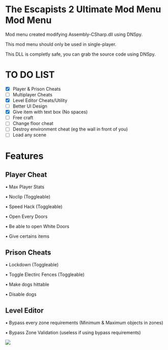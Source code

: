 # The Escapists 2 Ultimate Mod Menu Mod Menu

Mod menu created modifying Assembly-CSharp.dll using DNSpy.

This mod menu should only be used in single-player.

This DLL is completly safe, you can grab the source code using DNSpy.

# TO DO LIST

- [x] Player & Prison Cheats
- [ ] Multiplayer Cheats
- [x] Level Editor Cheats/Utility
- [ ] Better UI Design
- [x] Give item with text box (No spaces)
- [ ] Free craft
- [ ] Change floor cheat
- [ ] Destroy environment cheat (eg the wall in front of you)
- [ ] Load any scene 

# Features

## Player Cheat

• Max Player Stats

• Noclip (Toggleable)

• Speed Hack (Toggleable)

• Open Every Doors

• Be able to open White Doors 

• Give certains items

## Prison Cheats

• Lockdown (Toggleable)

• Toggle Electirc Fences (Toggleable)

• Make dogs hittable

• Disable dogs

## Level Editor 

• Bypass every zone requirements (Minimum & Maximum objects in zones)

• Bypass Zone Validation (useless if using bypass requirements)

![](https://media.discordapp.net/attachments/1123000484437958697/1131781481782591580/image.png)
